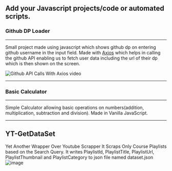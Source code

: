 ## Add your Javascript projects/code or automated scripts.

<h3><b>Github DP Loader</b></h3><hr>

Small project made using javascript which shows github dp on entering github username in the input field. Made with [Axios](https://axios-http.com/) which helps in calling the github API enabling us to fetch user data including the url of their dp which is then shown on the screen.

![Github API Calls With Axios video](https://user-images.githubusercontent.com/56643117/135519622-394625e9-0e97-40e7-95d6-29b8a90bd498.gif)

<hr />
<h3><b>Basic Calculator</b></h3>
<hr />

Simple Calculator allowing basic operations on numbers(addition, multiplication, subtraction and division). Made in Vanilla JavaScript.

---

## YT-GetDataSet
Yet Another Wrapper Over Youtube Scrapper
It Scraps Only Course Playlists based on the Search Query. It writes PlaylistId, PlaylistTitle, PlaylistUrl, PlaylistThumbnail and PlaylistCategory to json file named dataset.json
![image](https://user-images.githubusercontent.com/46681482/135529898-08bf305c-dd80-4417-af55-7758198f50a9.png)
